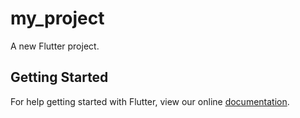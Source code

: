 # my_project

A new Flutter project.

## Getting Started

For help getting started with Flutter, view our online
[documentation](https://flutter.io/).
